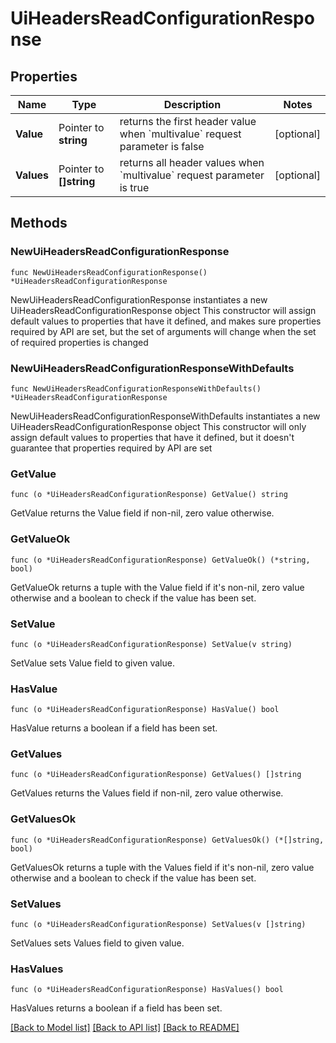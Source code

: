 # UiHeadersReadConfigurationResponse


## Properties

Name | Type | Description | Notes
------------ | ------------- | ------------- | -------------
**Value** | Pointer to **string** | returns the first header value when &#x60;multivalue&#x60; request parameter is false | [optional] 
**Values** | Pointer to **[]string** | returns all header values when &#x60;multivalue&#x60; request parameter is true | [optional] 



## Methods


### NewUiHeadersReadConfigurationResponse

`func NewUiHeadersReadConfigurationResponse() *UiHeadersReadConfigurationResponse`

NewUiHeadersReadConfigurationResponse instantiates a new UiHeadersReadConfigurationResponse object
This constructor will assign default values to properties that have it defined,
and makes sure properties required by API are set, but the set of arguments
will change when the set of required properties is changed

### NewUiHeadersReadConfigurationResponseWithDefaults

`func NewUiHeadersReadConfigurationResponseWithDefaults() *UiHeadersReadConfigurationResponse`

NewUiHeadersReadConfigurationResponseWithDefaults instantiates a new UiHeadersReadConfigurationResponse object
This constructor will only assign default values to properties that have it defined,
but it doesn't guarantee that properties required by API are set


### GetValue

`func (o *UiHeadersReadConfigurationResponse) GetValue() string`

GetValue returns the Value field if non-nil, zero value otherwise.

### GetValueOk

`func (o *UiHeadersReadConfigurationResponse) GetValueOk() (*string, bool)`

GetValueOk returns a tuple with the Value field if it's non-nil, zero value otherwise
and a boolean to check if the value has been set.

### SetValue

`func (o *UiHeadersReadConfigurationResponse) SetValue(v string)`

SetValue sets Value field to given value.


### HasValue

`func (o *UiHeadersReadConfigurationResponse) HasValue() bool`

HasValue returns a boolean if a field has been set.




### GetValues

`func (o *UiHeadersReadConfigurationResponse) GetValues() []string`

GetValues returns the Values field if non-nil, zero value otherwise.

### GetValuesOk

`func (o *UiHeadersReadConfigurationResponse) GetValuesOk() (*[]string, bool)`

GetValuesOk returns a tuple with the Values field if it's non-nil, zero value otherwise
and a boolean to check if the value has been set.

### SetValues

`func (o *UiHeadersReadConfigurationResponse) SetValues(v []string)`

SetValues sets Values field to given value.


### HasValues

`func (o *UiHeadersReadConfigurationResponse) HasValues() bool`

HasValues returns a boolean if a field has been set.









[[Back to Model list]](../README.md#documentation-for-models) [[Back to API list]](../README.md#documentation-for-api-endpoints) [[Back to README]](../README.md)


